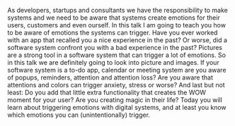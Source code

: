 As developers, startups and consultants we have the responsibility to make systems and we need to be aware that systems create emotions for their users, customers and even ourself. In this talk I am going to teach you how to be aware of emotions the systems can trigger.
Have you ever worked with an app that recalled you a nice experience in the past? Or worse, did a software system confront you with a bad experience in the past?
Pictures are a strong tool in a software system that can trigger a lot of emotions. So in this talk we are  definitely going to look into picture and images.
If your software system is a to-do app, calendar or meeting system are you aware of popups, reminders, attention and attention loss? Are you aware that attentions and colors can trigger anxiety, stress or worse?
And last but not least: Do you add that little extra functionality that creates the WOW moment for your user? Are you creating magic in their life?
Today you will learn about triggering emotions with digital systems, and at least you know which emotions you can (unintentionally) trigger.
